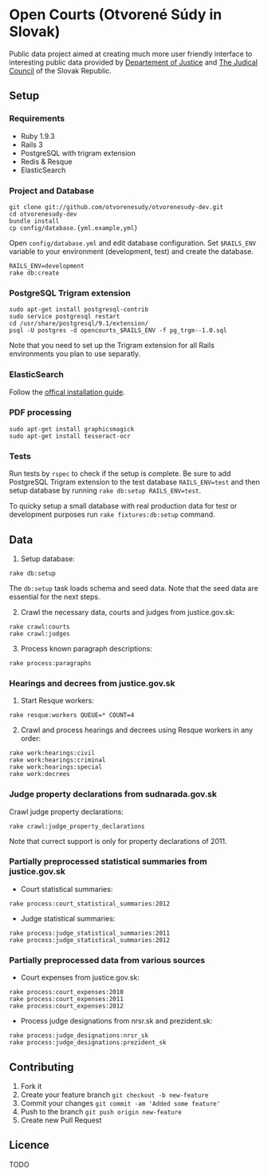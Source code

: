 # Open Courts (Otvorené Súdy in Slovak)

Public data project aimed at creating much more user friendly interface to interesting public data provided by [Departement of Justice](http://www.justice.gov.sk) and [The Judical Council](http://www.sudnarada.sk) of the Slovak Republic.

## Setup
### Requirements
* Ruby 1.9.3
* Rails 3
* PostgreSQL with trigram extension
* Redis & Resque
* ElasticSearch

### Project and Database
```
git clone git://github.com/otvorenesudy/otvorenesudy-dev.git
cd otvorenesudy-dev
bundle install
cp config/database.{yml.example,yml}
```
Open `config/database.yml` and edit database configuration.
Set `$RAILS_ENV` variable to your environment (development, test) and create the database.
```
RAILS_ENV=development
rake db:create
```

### PostgreSQL Trigram extension
```
sudo apt-get install postgresql-contrib
sudo service postgresql restart
cd /usr/share/postgresql/9.1/extension/
psql -U postgres -d opencourts_$RAILS_ENV -f pg_trgm--1.0.sql
```
Note that you need to set up the Trigram extension for all Rails environments you plan to use separatly.

### ElasticSearch
Follow the [offical installation guide](https://github.com/elasticsearch/elasticsearch).

### PDF processing
```
sudo apt-get install graphicsmagick
sudo apt-get install tesseract-ocr
```

### Tests
Run tests by `rspec` to check if the setup is complete.
Be sure to add PostgreSQL Trigram extension to the test database `RAILS_ENV=test` and then setup database by running `rake db:setup RAILS_ENV=test`.

To quicky setup a small database with real production data for test or development purposes run `rake fixtures:db:setup` command.

## Data
1. Setup database:
```
rake db:setup
```
The `db:setup` task loads schema and seed data. Note that the seed data are essential for the next steps.

2. Crawl the necessary data, courts and judges from justice.gov.sk:
```
rake crawl:courts
rake crawl:judges
```

3. Process known paragraph descriptions:
```
rake process:paragraphs
```

### Hearings and decrees from justice.gov.sk

1. Start Resque workers:
```
rake resque:workers QUEUE=* COUNT=4
```

2. Crawl and process hearings and decrees using Resque workers in any order:
```
rake work:hearings:civil
rake work:hearings:criminal
rake work:hearings:special
rake work:decrees
```

### Judge property declarations from sudnarada.gov.sk

Crawl judge property declarations:
```
rake crawl:judge_property_declarations
```
Note that currect support is only for property declarations of 2011.

### Partially preprocessed statistical summaries from justice.gov.sk

* Court statistical summaries:
```
rake process:court_statistical_summaries:2012
```

* Judge statistical summaries:
```
rake process:judge_statistical_summaries:2011
rake process:judge_statistical_summaries:2012
```

### Partially preprocessed data from various sources

* Court expenses from justice.gov.sk:
```
rake process:court_expenses:2010
rake process:court_expenses:2011
rake process:court_expenses:2012
```

* Process judge designations from nrsr.sk and prezident.sk:
```
rake process:judge_designations:nrsr_sk
rake process:judge_designations:prezident_sk
```

## Contributing

1. Fork it
2. Create your feature branch `git checkout -b new-feature`
3. Commit your changes `git commit -am 'Added some feature'`
4. Push to the branch `git push origin new-feature`
5. Create new Pull Request

## Licence
TODO
